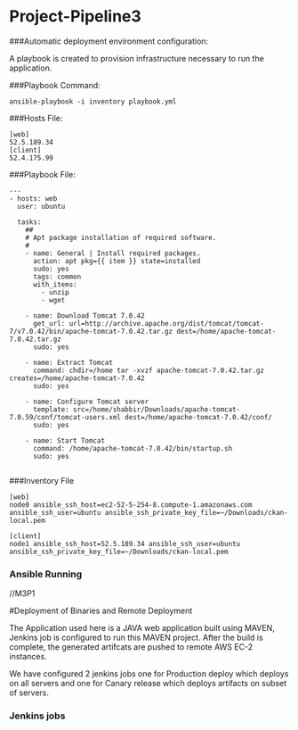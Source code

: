 # Project-Pipeline3

###Automatic deployment environment configuration: 

A playbook is created to provision infrastructure necessary to run the application. 

###Playbook Command:

```
ansible-playbook -i inventory playbook.yml
``` 

###Hosts File:

```
[web]
52.5.189.34
[client]
52.4.175.99 
```

###Playbook File:
```
---
- hosts: web
  user: ubuntu

  tasks:
    ##
    # Apt package installation of required software.
    #
    - name: General | Install required packages.
      action: apt pkg={{ item }} state=installed
      sudo: yes
      tags: common
      with_items:
        - unzip
        - wget
      
    - name: Download Tomcat 7.0.42
      get_url: url=http://archive.apache.org/dist/tomcat/tomcat-7/v7.0.42/bin/apache-tomcat-7.0.42.tar.gz dest=/home/apache-tomcat-7.0.42.tar.gz
      sudo: yes

    - name: Extract Tomcat
      command: chdir=/home tar -xvzf apache-tomcat-7.0.42.tar.gz creates=/home/apache-tomcat-7.0.42
      sudo: yes

    - name: Configure Tomcat server
      template: src=/home/shabbir/Downloads/apache-tomcat-7.0.59/conf/tomcat-users.xml dest=/home/apache-tomcat-7.0.42/conf/
      sudo: yes

    - name: Start Tomcat
      command: /home/apache-tomcat-7.0.42/bin/startup.sh
      sudo: yes
 
```
###Inventory File

```
[web]
node0 ansible_ssh_host=ec2-52-5-254-8.compute-1.amazonaws.com ansible_ssh_user=ubuntu ansible_ssh_private_key_file=~/Downloads/ckan-local.pem

[client]
node1 ansible_ssh_host=52.5.189.34 ansible_ssh_user=ubuntu ansible_ssh_private_key_file=~/Downloads/ckan-local.pem
```

### Ansible Running

//M3P1

#Deployment of Binaries and Remote Deployment

The Application used here is a JAVA  web application built using MAVEN, Jenkins job is configured to run this MAVEN project. After the build is complete, the generated artifcats are pushed to remote AWS EC-2 instances.

We have configured 2 jenkins jobs one for Production deploy which deploys on all servers and one for Canary release which deploys artifacts on subset of servers.


### Jenkins jobs




